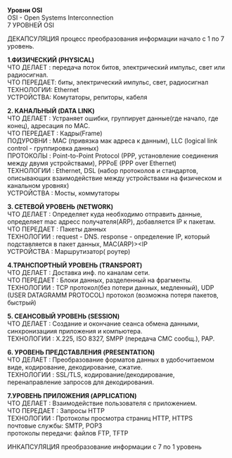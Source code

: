 **Уровни OSI**  
OSI - Open Systems Interconnection  
7 УРОВНЕЙ OSI  

ДЕКАПСУЛЯЦИЯ процесс преобразования информации начало с 1 по 7 уровень.  

**1.ФИЗИЧЕСКИЙ (PHYSICAL)**  
ЧТО ДЕЛАЕТ : передача поток битов, электрический импульс, свет или радиосигнал.  
ЧТО ПЕРЕДАЕТ: биты, электрический импульс, свет, радиосигнал  
ТЕХНОЛОГИИ: Ethernet  
УСТРОЙСТВА: Комутаторы, репиторы, кабеля  

**2. КАНАЛЬНЫЙ (DATA LINK)**  
ЧТО ДЕЛАЕТ   : Устраняет ошибки, группирует данные(где начало, где конец), адресация по MAC.  
ЧТО ПЕРЕДАЕТ : Кадры(Frame)  
ПОДУРОВНИ    : MAC (привязка мак адреса к данным), LLC (logical link control - группировка данных)  
ПРОТОКОЛЫ    : Point-to-Point Protocol (PPP, установление соединения между двумя устройствами), PPPoE (PPP over Ethernet)  
ТЕХНОЛОГИИ   : Ethernet, DSL (набор протоколов и стандартов, описывающих взаимодействие между устройствами на физическом и канальном уровнях)  
УСТРОЙСТВА   : Мосты, коммутаторы  

**3. СЕТЕВОЙ УРОВЕНЬ (NETWORK)**  
ЧТО ДЕЛАЕТ : Определяет куда необходимо отправить данные, определяет mac адресс получателя(ARP), добавляется IP к пакетам.  
ЧТО ПЕРЕДАЕТ : Пакеты данных  
ТЕХНОЛОГИИ : request - DNS. response - определение IP, который подставляется в пакет данных, MAC(ARP)><IP  
УСТРОЙСТВА : Маршрутизатор( роутер)  

**4.ТРАНСПОРТНЫЙ УРОВЕНЬ (TRANSPORT)**  
ЧТО ДЕЛАЕТ : Доставка инф. по каналам сети.  
ЧТО ПЕРЕДАЕТ : Блоки данных, разделенный на фрагменты.  
ТЕХНОЛОГИИ : TCP протокол(без потери данных, медленный), UDP (USER DATAGRAMM PROTOCOL) протокол (возможна потеря пакетов, быстрый)  

**5. СЕАНСОВЫЙ УРОВЕНЬ (SESSION)**  
ЧТО ДЕЛАЕТ : Создание и окончание сеанса обмена данными, синхронизациия приложения и компьютера.  
ТЕХНОЛОГИИ : Х.225, ISO 8327, SMPP (передача СМС сообщ.), PAP.  

**6. УРОВЕНЬ ПРЕДСТАВЛЕНИЯ (PRESENTATION)**  
ЧТО ДЕЛАЕТ : Преобразование форматов данных в удобочитаемом виде, кодирование, декодирование, сжатие.  
ТЕХНОЛОГИИ : SSL/TLS, кодирование/декодирование, перенаправление запросов для декодирования.  

**7.УРОВЕНЬ ПРИЛОЖЕНИЯ (APPLICATION)**  
ЧТО ДЕЛАЕТ : Взаимодействие пользователя с приложением.  
ЧТО ПЕРЕДАЕТ : Запросы HTTP  
ТЕХНОЛОГИИ : Протоколы просмотра страниц HTTP, HTTPS   
    почтовые службы: SMTP, POP3  
    протоколы передачи: файлов FTP, TFTP  

ИНКАПСУЛЯЦИЯ преобразование информации с 7 по 1 уровень
